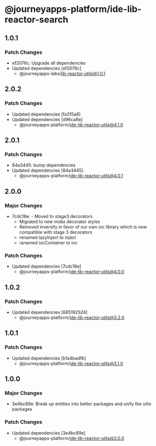 # @journeyapps-platform/ide-lib-reactor-search

## 1.0.1

### Patch Changes

- ef2076c: Upgrade all dependencies
- Updated dependencies [ef2076c]
  - @journeyapps-labs/lib-reactor-utils@1.0.1

## 2.0.2

### Patch Changes

- Updated dependencies [fa315a8]
- Updated dependencies [d96ca8e]
  - @journeyapps-platform/ide-lib-reactor-utils@4.1.0

## 2.0.1

### Patch Changes

- 84a3445: bump dependencies
- Updated dependencies [84a3445]
  - @journeyapps-platform/ide-lib-reactor-utils@4.0.1

## 2.0.0

### Major Changes

- 7cdc18e: - Moved to stage3 decorators
  - Migrated to new mobx decorator styles
  - Removed inversify in favor of our own ioc library which is now compatible with stage 3 decorators
  - renamed lazyInject to inject
  - ranamed iocContainer to ioc

### Patch Changes

- Updated dependencies [7cdc18e]
  - @journeyapps-platform/ide-lib-reactor-utils@4.0.0

## 1.0.2

### Patch Changes

- Updated dependencies [685192524]
  - @journeyapps-platform/ide-lib-reactor-utils@3.2.0

## 1.0.1

### Patch Changes

- Updated dependencies [b1a4badfb]
  - @journeyapps-platform/ide-lib-reactor-utils@3.1.0

## 1.0.0

### Major Changes

- 3e4bc89e: Break up entities into better packages and unify the utils packages

### Patch Changes

- Updated dependencies [3e4bc89e]
  - @journeyapps-platform/ide-lib-reactor-utils@3.0.0
